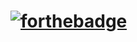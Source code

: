# [![forthebadge](https://forthebadge.com/images/badges/built-with-love.svg)](https://forthebadge.com)
